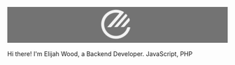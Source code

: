 ![TheElijahWoodGif](ItsElijahWood.png)

Hi there! I'm Elijah Wood, a Backend Developer. JavaScript, PHP
